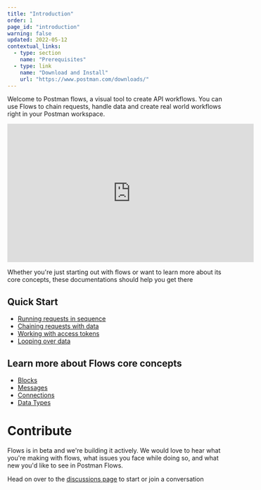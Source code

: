 ```yaml
---
title: "Introduction"
order: 1
page_id: "introduction"
warning: false
updated: 2022-05-12
contextual_links:
  - type: section
    name: "Prerequisites"
  - type: link
    name: "Download and Install"
    url: "https://www.postman.com/downloads/"
---
```


Welcome to Postman flows, a visual tool to create API workflows. You can use Flows to chain requests, handle data and create real world workflows right in your Postman workspace.

<iframe width="560" height="315" src="https://www.youtube.com/embed/4Yr9CG8Pp14" title="YouTube video player" frameborder="0" allow="accelerometer; autoplay; clipboard-write; encrypted-media; gyroscope; picture-in-picture" allowfullscreen></iframe>

Whether you're just starting out with flows or want to learn more about its core concepts, these documentations should help you get there

## Quick Start

- [Running requests in sequence](getting-started/running-requests-in-sequence.md)
- [Chaining requests with data](https://www.notion.so/Chaining-requests-with-data-42df05f9945d4a24bf656229314b176f)
- [Working with access tokens](https://www.notion.so/Working-with-access-tokens-ebf57f77d92a4b0f9a84ed0a37aac06d)
- [Looping over data](https://www.notion.so/Looping-66ae595185714b01ad989811ef68978d)

## Learn more about Flows core concepts

- [Blocks](https://www.notion.so/Blocks-858667c9747e4918a2d12c89e31136fd)
- [Messages](https://www.notion.so/Messages-929f3acc3e504ef596ce59fd8972a4a2)
- [Connections](https://www.notion.so/Connections-12d476153198490dbf8d2564e697f253)
- [Data Types](https://www.notion.so/Data-Types-a727e3c67eed4e2aaab1d8ba8e419db6)

# **Contribute**

Flows is in beta and we're building it actively. We would love to hear what you're making with flows, what issues you face while doing so, and what new you'd like to see in Postman Flows.

Head on over to the [discussions page](https://github.com/postmanlabs/postman-flows/discussions) to start or join a conversation
